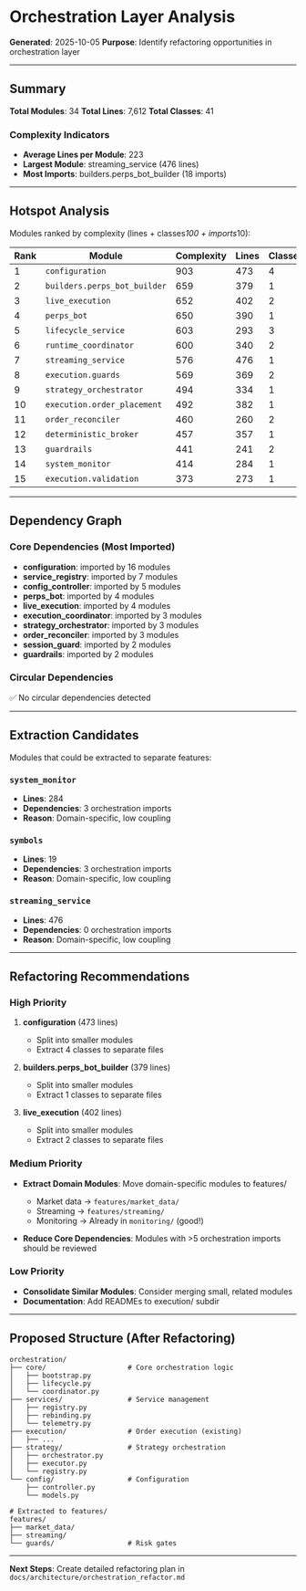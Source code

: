 # Orchestration Layer Analysis

**Generated**: 2025-10-05
**Purpose**: Identify refactoring opportunities in orchestration layer

---

## Summary

**Total Modules**: 34
**Total Lines**: 7,612
**Total Classes**: 41

### Complexity Indicators

- **Average Lines per Module**: 223
- **Largest Module**: streaming_service (476 lines)
- **Most Imports**: builders.perps_bot_builder (18 imports)

---

## Hotspot Analysis

Modules ranked by complexity (lines + classes*100 + imports*10):

| Rank | Module | Complexity | Lines | Classes | Imports |
|------|--------|------------|-------|---------|---------|
| 1 | `configuration` | 903 | 473 | 4 | 3 |
| 2 | `builders.perps_bot_builder` | 659 | 379 | 1 | 18 |
| 3 | `live_execution` | 652 | 402 | 2 | 5 |
| 4 | `perps_bot` | 650 | 390 | 1 | 16 |
| 5 | `lifecycle_service` | 603 | 293 | 3 | 1 |
| 6 | `runtime_coordinator` | 600 | 340 | 2 | 6 |
| 7 | `streaming_service` | 576 | 476 | 1 | 0 |
| 8 | `execution.guards` | 569 | 369 | 2 | 0 |
| 9 | `strategy_orchestrator` | 494 | 334 | 1 | 6 |
| 10 | `execution.order_placement` | 492 | 382 | 1 | 1 |
| 11 | `order_reconciler` | 460 | 260 | 2 | 0 |
| 12 | `deterministic_broker` | 457 | 357 | 1 | 0 |
| 13 | `guardrails` | 441 | 241 | 2 | 0 |
| 14 | `system_monitor` | 414 | 284 | 1 | 3 |
| 15 | `execution.validation` | 373 | 273 | 1 | 0 |

---

## Dependency Graph

### Core Dependencies (Most Imported)

- **configuration**: imported by 16 modules
- **service_registry**: imported by 7 modules
- **config_controller**: imported by 5 modules
- **perps_bot**: imported by 4 modules
- **live_execution**: imported by 4 modules
- **execution_coordinator**: imported by 3 modules
- **strategy_orchestrator**: imported by 3 modules
- **order_reconciler**: imported by 3 modules
- **session_guard**: imported by 2 modules
- **guardrails**: imported by 2 modules

### Circular Dependencies

✅ No circular dependencies detected

---

## Extraction Candidates

Modules that could be extracted to separate features:

### `system_monitor`
- **Lines**: 284
- **Dependencies**: 3 orchestration imports
- **Reason**: Domain-specific, low coupling

### `symbols`
- **Lines**: 19
- **Dependencies**: 3 orchestration imports
- **Reason**: Domain-specific, low coupling

### `streaming_service`
- **Lines**: 476
- **Dependencies**: 0 orchestration imports
- **Reason**: Domain-specific, low coupling

---

## Refactoring Recommendations

### High Priority

1. **configuration** (473 lines)
   - Split into smaller modules
   - Extract 4 classes to separate files

2. **builders.perps_bot_builder** (379 lines)
   - Split into smaller modules
   - Extract 1 classes to separate files

3. **live_execution** (402 lines)
   - Split into smaller modules
   - Extract 2 classes to separate files

### Medium Priority

- **Extract Domain Modules**: Move domain-specific modules to features/
  - Market data → `features/market_data/`
  - Streaming → `features/streaming/`
  - Monitoring → Already in `monitoring/` (good!)

- **Reduce Core Dependencies**: Modules with >5 orchestration imports should be reviewed

### Low Priority

- **Consolidate Similar Modules**: Consider merging small, related modules
- **Documentation**: Add READMEs to execution/ subdir

---

## Proposed Structure (After Refactoring)

```
orchestration/
├── core/                    # Core orchestration logic
│   ├── bootstrap.py
│   ├── lifecycle.py
│   └── coordinator.py
├── services/                # Service management
│   ├── registry.py
│   ├── rebinding.py
│   └── telemetry.py
├── execution/               # Order execution (existing)
│   ├── ...
├── strategy/                # Strategy orchestration
│   ├── orchestrator.py
│   ├── executor.py
│   └── registry.py
└── config/                  # Configuration
    ├── controller.py
    └── models.py

# Extracted to features/
features/
├── market_data/
├── streaming/
└── guards/                  # Risk gates
```

---

**Next Steps**: Create detailed refactoring plan in `docs/architecture/orchestration_refactor.md`
